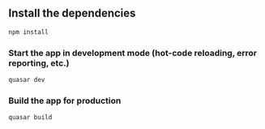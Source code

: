 <!--
 * @Date           : 2022-03-10 18:36:58
 * @FilePath       : /client-api-doc-admin/README.md
 * @Description    :
-->


## Install the dependencies
```bash
npm install
```

### Start the app in development mode (hot-code reloading, error reporting, etc.)
```bash
quasar dev
```


### Build the app for production
```bash
quasar build
```
